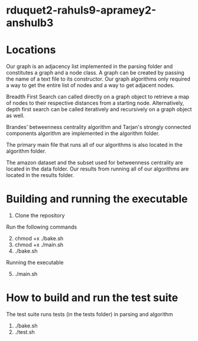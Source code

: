 # rduquet2-rahuls9-apramey2-anshulb3

# Locations
Our graph is an adjacency list implemented in the parsing folder and constitutes a graph and a node class. A graph can be created by passing the name of a text file to its constructor. Our graph algorithms only required a way to get the entire list of nodes and a way to get adjacent nodes.

Breadth First Search can called directly on a graph object to retrieve a map of nodes to their respective distances from a starting node. Alternatively, depth first search can be called iteratively and recursively on a graph object as well.

Brandes' betweenness centrality algorithm and Tarjan's strongly connected components algorithm are implemented in the algorithm folder. 

The primary main file that runs all of our algorithms is also located in the algorithm folder.

The amazon dataset and the subset used for betweenness centrality are located in the data folder. Our results from running all of our algorithms are located in the results folder.


# Building and running the executable
1. Clone the repository

Run the following commands

2. chmod +x ./bake.sh
3. chmod +x ./main.sh
4. ./bake.sh

Running the executable

5. ./main.sh


# How to build and run the test suite
The test suite runs tests (in the tests folder) in parsing and algorithm
1. ./bake.sh
2. ./test.sh